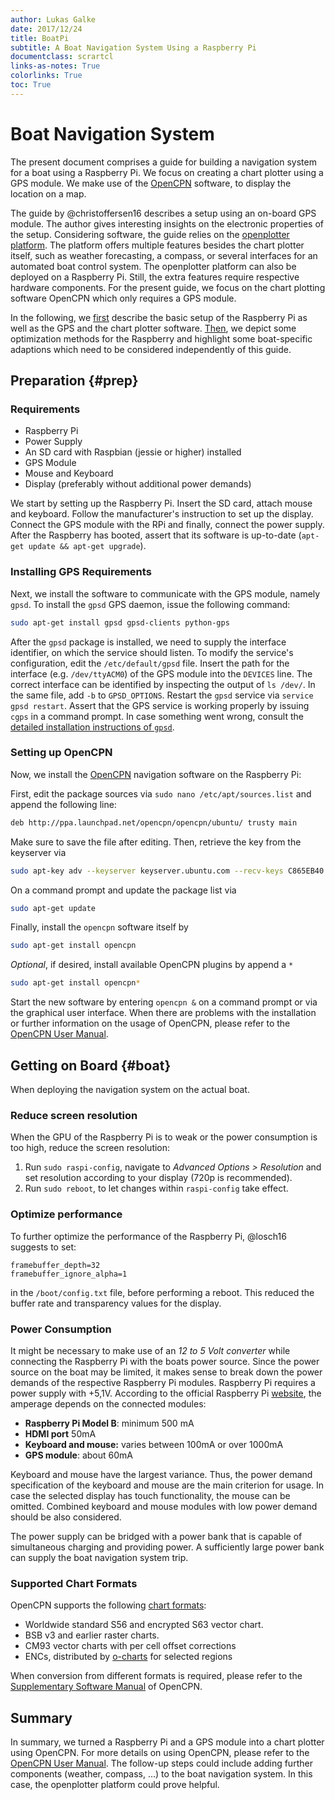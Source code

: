 ```yaml
---
author: Lukas Galke
date: 2017/12/24
title: BoatPi
subtitle: A Boat Navigation System Using a Raspberry Pi
documentclass: scrartcl
links-as-notes: True
colorlinks: True
toc: True
---
```


# Boat Navigation System

The present document comprises a guide for building a navigation system for a
boat using a Raspberry Pi. We focus on creating a chart plotter using a GPS
module. We make use of the [OpenCPN](https://opencpn.org) software, to display
the location on a map.

The guide by @christoffersen16 describes a setup using an on-board GPS module.
The author gives interesting insights on the electronic properties of the
setup. Considering software, the guide relies on the [openplotter
platform](http://www.sailoog.com/openplotter). The platform offers multiple
features besides the chart plotter itself, such as weather forecasting,
a compass, or several interfaces for an automated boat control system. The
openplotter platform can also be deployed on a Raspberry Pi. Still, the extra
features require respective hardware components. For the present guide, we focus
on the chart plotting software OpenCPN which only requires a GPS module.

In the following, we [first](#prep) describe the basic setup of the Raspberry Pi as well as the GPS and the chart plotter software. [Then](#boat), we depict some
optimization methods for the Raspberry and highlight some boat-specific
adaptions which need to be considered independently of this guide.

## Preparation {#prep}

### Requirements

- Raspberry Pi
- Power Supply
- An SD card with Raspbian (jessie or higher) installed
- GPS Module
- Mouse and Keyboard
- Display (preferably without additional power demands)

We start by setting up the Raspberry Pi. Insert the SD card, attach mouse and keyboard. Follow the manufacturer's instruction to set up the display.
Connect the GPS module with the RPi and finally, connect the power supply.
After the Raspberry has booted, assert that its software is up-to-date (`apt-get update && apt-get upgrade`).

### Installing GPS Requirements

Next, we install the software to communicate with the GPS module, namely `gpsd`.
To install the `gpsd` GPS daemon, issue the following command:

```sh
sudo apt-get install gpsd gpsd-clients python-gps
```

After the `gpsd` package is installed, we need to supply the interface
identifier, on which the service should listen. To modify the service's
configuration, edit the `/etc/default/gpsd` file. Insert the path for the
interface (e.g. `/dev/ttyACM0`) of the GPS module into the `DEVICES` line. The
correct interface can be identified by inspecting the output of `ls /dev/`. In
the same file, add `-b` to `GPSD_OPTIONS`. Restart the `gpsd` service via
`service gpsd restart`. Assert that the GPS service is working properly by
issuing `cgps` in a command prompt. In case something went wrong, consult the
[detailed installation instructions of
`gpsd`](http://www.catb.org/gpsd/installation.html).

### Setting up OpenCPN

Now, we install the [OpenCPN](https://opencpn.org) navigation software on the Raspberry Pi:

First, edit the package sources via `sudo nano /etc/apt/sources.list` and append the following line:

```sh
deb http://ppa.launchpad.net/opencpn/opencpn/ubuntu/ trusty main
```

Make sure to save the file after editing.
Then, retrieve the key from the keyserver via

```sh
sudo apt-key adv --keyserver keyserver.ubuntu.com --recv-keys C865EB40
```

On a command prompt and update the package list via

```sh
sudo apt-get update
```

Finally, install the `opencpn` software itself by 

```sh
sudo apt-get install opencpn
```

*Optional*, if desired, install available OpenCPN plugins by append a `*`

```sh
sudo apt-get install opencpn*
```

Start the new software by entering `opencpn &` on a command prompt or via the
graphical user interface. When there are problems with the installation or
further information on the usage of OpenCPN, please refer to the [OpenCPN User
Manual](https://opencpn.org/wiki/dokuwiki/doku.php?id=opencpn:opencpn_user_manual).

## Getting on Board {#boat}

When deploying the navigation system on the actual boat.

### Reduce screen resolution

When the GPU of the Raspberry Pi is to weak or the power consumption is too high,
reduce the screen resolution:

1. Run `sudo raspi-config`, navigate to *Advanced Options > Resolution* and set resolution according to your display (720p is recommended).
1. Run `sudo reboot`, to let changes within `raspi-config` take effect.

### Optimize performance

To further optimize the performance of the Raspberry Pi, @losch16 suggests to set:

```
framebuffer_depth=32
framebuffer_ignore_alpha=1
```

in the `/boot/config.txt` file, before performing a reboot.
This reduced the buffer rate and transparency values for the display.

### Power Consumption

It might be necessary to make use of an *12 to 5 Volt converter* while
connecting the Raspberry Pi with the boats power source. Since the power source
on the boat may be limited, it makes sense to break down the power demands of
the respective Raspberry Pi modules. Raspberry Pi requires a power supply with
+5,1V. According to the official Raspberry Pi
[website](https://www.raspberrypi.org/documentation/hardware/raspberrypi/power/README.md),
the amperage depends on the connected modules:

- **Raspberry Pi Model B**: minimum 500 mA
- **HDMI port** 50mA
- **Keyboard and mouse:** varies between 100mA or over 1000mA
- **GPS module**: about 60mA

Keyboard and mouse have the largest variance. Thus, the power demand
specification of the keyboard and mouse are the main criterion for usage. In
case the selected display has touch functionality, the mouse can be omitted.
Combined keyboard and mouse modules with low power demand should be also
considered.

The power supply can be bridged with a power bank that is capable of
simultaneous charging and providing power. A sufficiently large power bank can
supply the boat navigation system trip.


### Supported Chart Formats

OpenCPN supports the following [chart formats](https://opencpn.org/OpenCPN/info/about.html):

- Worldwide standard S56 and encrypted S63 vector chart.
- BSB v3 and earlier raster charts.
- CM93 vector charts with per cell offset corrections
- ENCs, distributed by [o-charts](http://o-charts.org) for selected regions

When conversion from different formats is required, please refer to the [Supplementary Software Manual](https://opencpn.org/wiki/dokuwiki/doku.php?id=opencpn:supplementary_software) of OpenCPN.


## Summary

In summary, we turned a Raspberry Pi and a GPS module into a chart plotter
using OpenCPN. For more details on using OpenCPN, please refer to the [OpenCPN
User
Manual](https://opencpn.org/wiki/dokuwiki/doku.php?id=opencpn:opencpn_user_manual).
The follow-up steps could include adding further components (weather, compass,
...) to the boat navigation system. In this case, the openplotter platform
could prove helpful.

